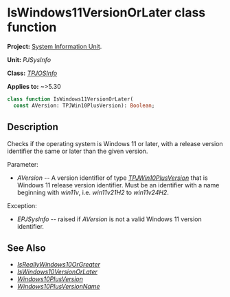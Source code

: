 # IsWindows11VersionOrLater class function

**Project:** [System Information Unit](../API.md).

**Unit:** _PJSysInfo_

**Class:** _[TPJOSInfo](./TPJOSInfo.md)_

**Applies to:** ~>5.30

```pascal
class function IsWindows11VersionOrLater(
  const AVersion: TPJWin10PlusVersion): Boolean;
```

## Description

Checks if the operating system is Windows 11 or later, with a release version identifier the same or later than the given version.

Parameter:

* _AVersion_ -- A version identifier of type _[TPJWin10PlusVersion](./TPJWin10PlusVersion.md)_ that is Windows 11 release version identifier. Must be an identifier with a name beginning with _win11v_, i.e. _win11v21H2_ to _win11v24H2_.

Exception:

* _EPJSysInfo_ -- raised if _AVersion_ is not a valid Windows 11 version identifier.

## See Also

* _[IsReallyWindows10OrGreater](./TPJOSInfo-IsReallyWindows10OrGreater.md)_
* _[IsWindows10VersionOrLater](./TPJOSInfo-IsWindows10VersionOrLater.md)_
* _[Windows10PlusVersion](./TPJOSInfo-Windows10PlusVersion.md)_
* _[Windows10PlusVersionName](./TPJOSInfo-Windows10PlusVersionName.md)_
